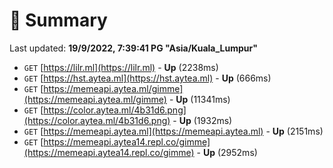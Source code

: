 # 📖 Summary
Last updated: **19/9/2022, 7:39:41 PG "Asia/Kuala_Lumpur"**

- `GET` [https://lilr.ml](https://lilr.ml) - **Up** (2238ms)
- `GET` [https://hst.aytea.ml](https://hst.aytea.ml) - **Up** (666ms)
- `GET` [https://memeapi.aytea.ml/gimme](https://memeapi.aytea.ml/gimme) - **Up** (11341ms)
- `GET` [https://color.aytea.ml/4b31d6.png](https://color.aytea.ml/4b31d6.png) - **Up** (1932ms)
- `GET` [https://memeapi.aytea.ml](https://memeapi.aytea.ml) - **Up** (2151ms)
- `GET` [https://memeapi.aytea14.repl.co/gimme](https://memeapi.aytea14.repl.co/gimme) - **Up** (2952ms)
